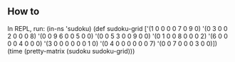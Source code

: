 ## How to

In REPL, run:
    (in-ns 'sudoku)
    (def sudoku-grid ['(1 0 0 0 0 7 0 9 0)
                      '(0 3 0 0 2 0 0 0 8)
                      '(0 0 9 6 0 0 5 0 0)
                      '(0 0 5 3 0 0 9 0 0)
                      '(0 1 0 0 8 0 0 0 2)
                      '(6 0 0 0 0 4 0 0 0)
                      '(3 0 0 0 0 0 0 1 0)
                      '(0 4 0 0 0 0 0 0 7)
                      '(0 0 7 0 0 0 3 0 0)])
    (time (pretty-matrix (sudoku sudoku-grid)))